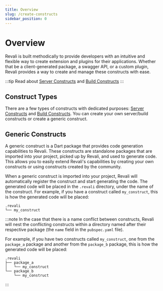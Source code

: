 ```yaml
---
title: Overview
slug: /create-constructs
sidebar_position: 0
---
```


# Overview

Revali is built methodically to provide developers with an intuitive and flexible way to create extension and plugins for their applications. Whether that be a client-generated package, a swagger API, or a custom plugin, Revali provides a way to create and manage these constructs with ease.

:::tip
Read about [Server Constructs][server-constructs] and [Build Constructs][build-constructs]
:::

## Construct Types

There are a few types of constructs with dedicated purposes: [Server Constructs][server-constructs] and [Build Constructs][build-constructs]. You can create your own server/build constructs or create a generic construct.

## Generic Constructs

A generic construct is a Dart package that provides code generation capabilities to Revali. These constructs are standalone packages that are imported into your project, picked up by Revali, and used to generate code. This allows you to easily extend Revali's capabilities by creating your own constructs or using constructs created by the community.

When a generic construct is imported into your project, Revali will automatically register the construct and start generating the code. The generated code will be placed in the `.revali` directory, under the name of the construct. For example, if you have a construct called `my_construct`, this is how the generated code will be placed:

```tree
.revali
└── my_construct
```

:::note
In the case that there is a name conflict between constructs, Revali will nest the conflicting constructs within a directory named after their respective package (the `name` field in the `pubspec.yaml` file).

For example, if you have two constructs called `my_construct`, one from the `package_a` package and another from the `package_b` package, this is how the generated code will be placed:

```tree
.revali
├── package_a
│   └── my_construct
└── package_b
    └── my_construct
```

:::

[server-constructs]: ../constructs/overview.md#server-constructs
[build-constructs]: ../constructs/overview.md#build-constructs
